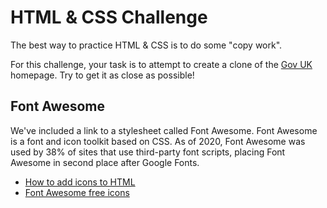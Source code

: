 # HTML & CSS Challenge

The best way to practice HTML & CSS is to do some "copy work". 

For this challenge, your task is to attempt to create a clone of the [Gov UK](https://www.gov.uk/) homepage. Try to get it as close as possible!

## Font Awesome

We've included a link to a stylesheet called Font Awesome. Font Awesome is a font and icon toolkit based on CSS. As of 2020, Font Awesome was used by 38% of sites that use third-party font scripts, placing Font Awesome in second place after Google Fonts.

- [How to add icons to HTML](https://fontawesome.com/docs/web/add-icons/how-to#add-icons-to-html)
- [Font Awesome free icons](https://fontawesome.com/search?o=r&m=free&s=solid&f=classic)